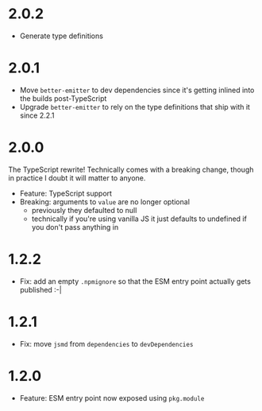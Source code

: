 # 2.0.2

- Generate type definitions

# 2.0.1

- Move `better-emitter` to dev dependencies since it's getting inlined into the builds post-TypeScript
- Upgrade `better-emitter` to rely on the type definitions that ship with it since 2.2.1

# 2.0.0

The TypeScript rewrite!  Technically comes with a breaking change, though in practice I doubt it will matter to anyone.

- Feature: TypeScript support
- Breaking: arguments to `value` are no longer optional
	- previously they defaulted to null
	- technically if you're using vanilla JS it just defaults to undefined if you don't pass anything in

# 1.2.2

- Fix: add an empty `.npmignore` so that the ESM entry point actually gets published :-|

# 1.2.1

- Fix: move `jsmd` from `dependencies` to `devDependencies`

# 1.2.0

- Feature: ESM entry point now exposed using `pkg.module`
